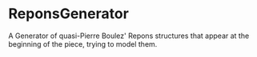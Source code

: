 # ReponsGenerator
A Generator of quasi-Pierre Boulez' Repons structures that appear at the beginning of the piece, trying to model them.
